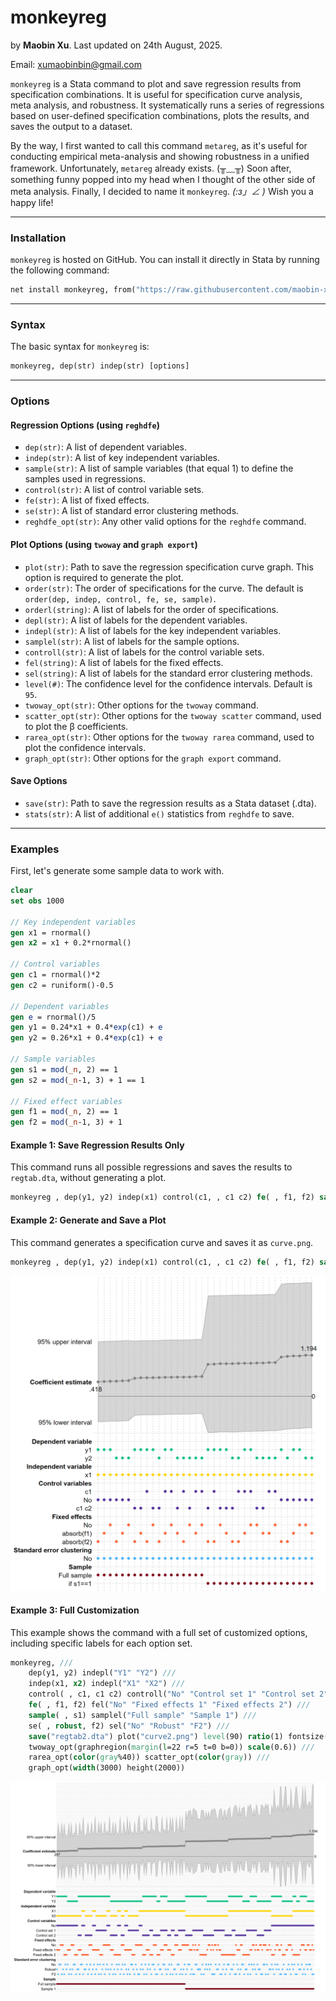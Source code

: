 # monkeyreg

by **Maobin Xu**. Last updated on 24th August, 2025.

Email: xumaobinbin@gmail.com


`monkeyreg` is a Stata command to plot and save regression results from specification combinations. It is useful for specification curve analysis, meta analysis, and robustness.
It systematically runs a series of regressions based on user-defined specification combinations, plots the results, and saves the output to a dataset. 

By the way, I first wanted to call this command `metareg`, as it's useful for conducting empirical meta-analysis and showing robustness in a unified framework. Unfortunately, `metareg` already exists. (╥﹏╥) Soon after, something funny popped into my head when I thought of the other side of meta analysis. Finally, I decided to name it `monkeyreg`. _(:з」∠ )_ Wish you a happy life!

-----

### Installation

`monkeyreg` is hosted on GitHub. You can install it directly in Stata by running the following command:

```stata
net install monkeyreg, from("https://raw.githubusercontent.com/maobin-xu/monkeyreg/main/") replace
````

-----

### Syntax

The basic syntax for `monkeyreg` is:

```stata
monkeyreg, dep(str) indep(str) [options]
```

-----

### Options

#### Regression Options (using `reghdfe`)

  * `dep(str)`: A list of dependent variables.
  * `indep(str)`: A list of key independent variables.
  * `sample(str)`: A list of sample variables (that equal 1) to define the samples used in regressions.
  * `control(str)`: A list of control variable sets.
  * `fe(str)`: A list of fixed effects.
  * `se(str)`: A list of standard error clustering methods.
  * `reghdfe_opt(str)`: Any other valid options for the `reghdfe` command.

#### Plot Options (using `twoway` and `graph export`)

  * `plot(str)`: Path to save the regression specification curve graph. This option is required to generate the plot.
  * `order(str)`: The order of specifications for the curve. The default is `order(dep, indep, control, fe, se, sample)`.
  * `orderl(string)`: A list of labels for the order of specifications.
  * `depl(str)`: A list of labels for the dependent variables.
  * `indepl(str)`: A list of labels for the key independent variables.
  * `samplel(str)`: A list of labels for the sample options.
  * `controll(str)`: A list of labels for the control variable sets.
  * `fel(string)`: A list of labels for the fixed effects.
  * `sel(string)`: A list of labels for the standard error clustering methods.
  * `level(#)`: The confidence level for the confidence intervals. Default is `95`.
  * `twoway_opt(str)`: Other options for the `twoway` command.
  * `scatter_opt(str)`: Other options for the `twoway scatter` command, used to plot the β coefficients.
  * `rarea_opt(str)`: Other options for the `twoway rarea` command, used to plot the confidence intervals.
  * `graph_opt(str)`: Other options for the `graph export` command.

#### Save Options

  * `save(str)`: Path to save the regression results as a Stata dataset (.dta).
  * `stats(str)`: A list of additional `e()` statistics from `reghdfe` to save.

-----

### Examples

First, let's generate some sample data to work with.

```stata
clear
set obs 1000

// Key independent variables
gen x1 = rnormal()
gen x2 = x1 + 0.2*rnormal()

// Control variables
gen c1 = rnormal()*2
gen c2 = runiform()-0.5 

// Dependent variables
gen e = rnormal()/5
gen y1 = 0.24*x1 + 0.4*exp(c1) + e
gen y2 = 0.26*x1 + 0.4*exp(c1) + e

// Sample variables
gen s1 = mod(_n, 2) == 1
gen s2 = mod(_n-1, 3) + 1 == 1

// Fixed effect variables
gen f1 = mod(_n, 2) == 1
gen f2 = mod(_n-1, 3) + 1
```

#### Example 1: Save Regression Results Only

This command runs all possible regressions and saves the results to `regtab.dta`, without generating a plot.

```stata
monkeyreg , dep(y1, y2) indep(x1) control(c1, , c1 c2) fe( , f1, f2) sample( , s1) se(robust, , f2) save("regtab1")
```

#### Example 2: Generate and Save a Plot

This command generates a specification curve and saves it as `curve.png`.

```stata
monkeyreg , dep(y1, y2) indep(x1) control(c1, , c1 c2) fe( , f1, f2) sample( , s1)  plot("curve1.png") twoway_opt(graphregion(margin(l=42 r=5 t=0 b=0))) graph_opt(width(1500) height(1500))
```

![Figure 1](fig/curve1.png)

#### Example 3: Full Customization

This example shows the command with a full set of customized options, including specific labels for each option set.

```stata
monkeyreg, ///
    dep(y1, y2) indepl("Y1" "Y2") ///
    indep(x1, x2) indepl("X1" "X2") ///
    control( , c1, c1 c2) controll("No" "Control set 1" "Control set 2") ///
    fe( , f1, f2) fel("No" "Fixed effects 1" "Fixed effects 2") ///
    sample( , s1) samplel("Full sample" "Sample 1") ///
    se( , robust, f2) sel("No" "Robust" "F2") ///
    save("regtab2.dta") plot("curve2.png") level(90) ratio(1) fontsize(small) ///
    twoway_opt(graphregion(margin(l=22 r=5 t=0 b=0)) scale(0.6)) ///
    rarea_opt(color(gray%40)) scatter_opt(color(gray)) ///
    graph_opt(width(3000) height(2000))
```

![Figure 2](fig/curve2.png)
